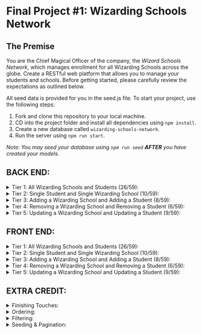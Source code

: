 # Final Project #1: Wizarding Schools Network

## The Premise

You are the Chief Magical Officer of the company, the _Wizard Schools Network_, which manages enrollment for all Wizarding Schools across the globe. Create a RESTful web platform that allows you to manage your students and schools. Before getting started, please carefully review the expectations as outlined below.

All seed data is provided for you in the seed.js file. To start your project, use the following steps:

1. Fork and clone this repository to your local machine.
2. CD into the project folder and install all dependencies using `npm install`.
3. Create a new database called `wizarding-schools-network`.
4. Run the server using `npm run start`.

_Note: You may seed your database using `npm run seed` **AFTER** you have created your models._

## BACK END:

<details>
<summary>Tier 1: All Wizarding Schools and Students (26/59):</summary>
### _wizarding school_

- [ ] Write a route to serve up all wizarding schools
      **Write a `wizarding schools` model with the following information:**
- [ ] name - not empty or null
- [ ] imageUrl - with a default value
- [ ] location - not empty or null
- [ ] description - extremely large text

### _students_

- [ ] Write a route to serve up all students
      **Write a `students` model with the following information:**
- [ ] firstName - not empty or null
- [ ] lastName - not empty or null
- [ ] email - not empty or null; must be a valid email
- [ ] imageUrl - with a default value
- [ ] magicalAbilityScore - decimal between 0.0 and 10.0

- [ ] Students may be associated with at most one wizarding school.
- [ ] Likewise, wizarding schools may be associated with many students
</details>

<details>
<summary>Tier 2: Single Student and Single Wizarding School (10/59):</summary>

_wizarding school_

- [ ] Write a route to serve up a single wizarding school (based on its id), including that schools' students
      _students_
- [ ] Write a route to serve up a single student (based on their id), including that student's wizarding school
</details>

<details>
<summary>Tier 3: Adding a Wizarding School and Adding a Student (8/59):</summary>
*wizarding school*
- [ ] Write a route to add a new wizarding school
*student*
- [ ] Write a route to add a new student
</details>

<details>
<summary>Tier 4: Removing a Wizarding School and Removing a Student (6/59):</summary>
*wizarding school*
- [ ] Write a route to remove a wizarding school (based on its id)
*student*
- [ ] Write a route to remove a student (based on their id)
</details>

<details>
<summary>Tier 5: Updating a Wizarding School and Updating a Student (9/59):</summary>

_wizarding school_

- [ ] Write a route to update an existing wizarding school
      _student_
- [ ] Write a route to update an existing student
</details>

## FRONT END:

<details>
<summary>Tier 1: All Wizarding Schools and Students (26/59):</summary>

_wizarding school_

- [ ] Write a component to display a list of all wizarding schools (at least their names and images)
- [ ] Write a context to manage wizarding schools in your application state
- [ ] Display the all-wizarding schools component when the url matches `/wizarding-schools`
      _students_
- [ ] Write a component to display a list of all students (at least their names)
- [ ] Write a context to manage students in your application state
- [ ] Display the all-students component when the url matches `/students`
      _navbar_
- [ ] Add a links to the navbar that can be used to navigate to the all-wizarding schools view and the all-students view
</details>

<details>
<summary>Tier 2: Single Student and Single Wizarding School (10/59):</summary>

_single wizarding school_
**Write a component to display a single wizarding school with the following information:**

- [ ] The wizarding school's name, image, location and description
- [ ] A list of the names of all students in that wizarding school (or a helpful message if it doesn't have any students)
- [ ] Display the appropriate wizarding school's info when the url matches /wizarding-schools/:wizardingSchoolId
- [ ] Clicking on a wizarding school from the wizarding schools view should navigate to show that wizarding school
- [ ] Clicking on the name of a student in the wizarding school view should navigate to show that student in the student view

_single student_
**Write a component to display a single student with the following information:**

- [ ] The student's full name, email, image, and magicalAbilityScore
- [ ] The name of their wizarding school (or a helpful message if they don't have one)
- [ ] Display the appropriate student when the url matches `/students/:studentId`
- [ ] Clicking on a student from the students view should navigate to show that student
- [ ] Clicking on the name of a wizarding school in the student view should navigate to show that wizarding school in the wizarding school view
</details>

<details>
<summary>Tier 3: Adding a Wizarding School and Adding a Student (8/59):</summary>

_wizarding school_

- [ ] Write a component to display a form for adding a new wizarding school that contains inputs for at least the name and location.
- [ ] Display this component as part of the wizarding schools view, alongside the list of wizarding schools
      **Submitting the form with a valid name/location should:**
- [ ] Make an Axios request that causes the new wizarding school to be persisted in the database
- [ ] Add the new wizarding school to the list of wizarding schools without needing to refresh the page

_student_

- [ ] Write a component to display a form for adding a new student that contains inputs for at least first name, last name and email
- [ ] Display this component as part of the students view, alongside the list of students
      **Submitting the form with a valid first name/last name/email should:**
- [ ] Make an Axios request that causes the new student to be persisted in the database
- [ ] Add the new student to the list of students without needing to refresh the page
</details>

<details>
<summary>Tier 4: Removing a Wizarding School and Removing a Student (6/59):</summary>

_wizarding school_

- [ ] In the wizarding schools view, include an X button next to each wizarding school
      **Clicking the X button should:**
- [ ] Make an Axios request that causes that wizarding school to be removed from database
- [ ] Remove the wizarding school from the list of wizarding schools without needing to refresh the page

_student_

- [ ] In the students view, include an X button next to each student
      **Clicking the X button should:**
- [ ] Make an Axios request that causes that student to be removed from database
- [ ] Remove the student from the list of students without needing to refresh the page
</details>

<details>
<summary>Tier 5: Updating a Wizarding School and Updating a Student (9/59):</summary>

**wizarding school**

- [ ] Write a component to display a form updating at least a wizarding school's name and location
- [ ] Display this component as part of the wizarding school view

_Submitting the form with valid data should:_

- [ ] Make an Axios request that causes that wizarding school to be updated in the database
- [ ] Update the wizarding school in the current view without needing to refresh the page

- [ ] In the wizarding school view, display an Unenroll button next to each of its students, which removes the student from the wizarding school (in the database as well as this view)
      _hint: the student is still in the database but is no longer associated with the wizarding school_

**student**

- [ ] Write a component to display a form updating a student
- [ ] Display this component as part of the student view

_Submitting the form with valid data should:_

- [ ] Make an Axios request that causes that student to be updated in the database
- [ ] Update the student in the current view without needing to refresh the page

</details>

## EXTRA CREDIT:

<details>
<summary>Finishing Touches:</summary>

- [ ] If a user attempts to add a new student or wizarding school without a required field, a helpful message should be displayed
- [ ] If a user attempts to access a page that doesn't exist (ex. `/potato`), a helpful "not found" message should be displayed
- [ ] If a user attempts to view a student/wizarding school that doesn't exist, a helpful message should be displayed
- [ ] Whenever a component needs to wait for data to load from the server, a "loading" message should be displayed until the data is available
- [ ] Overall, the app is spectacularly styled and visually stunning
</details>

<details>
<summary>Ordering:</summary>

- [ ] Create option for students to be ordered based on lastName on all-students view
- [ ] Create option for students to be ordered based on magicalAbilityScore on all-students view
- [ ] Create option for wizarding schools to be ordered based on number of enrolled students on all-wizarding schools view
</details>

<details>
<summary>Filtering:</summary>

- [ ] Create a filter on all-students view to only show students who are not registered to a wizarding school
- [ ] Create a filter on the all-wizarding schools view to only show wizarding schools that do not have any registered students
</details>

<details>
<summary>Seeding & Pagination:</summary>

- [ ] Adjust the seed file to seed 100+ students and 100+ wizarding schools
- [ ] Implement _front-end_ pagination for the students view (e.g. `/students?page=1` renders the first ten students, and `/students?page=2` renders students 11-20)
- [ ] Implement _front-end_ pagination for the wizarding schools view (e.g. `/wizarding-schools?page=1` renders the first ten wizarding schools, and `/wizarding-schools?page=2` renders wizarding schools 11-20)
- [ ] Implement _back-end_ pagination for students (e.g. `/api/students?page=1` returns the first ten students' data, and `/api/students?page=2` returns students 11-20)
- [ ] Implement _back-end_ pagination for wizarding schools (e.g. `/api/wizarding-schools?page=1` returns the first ten wizarding schools' data, and `/api/wizarding-schools?page=2` returns wizarding schools 11-20)
</details>
